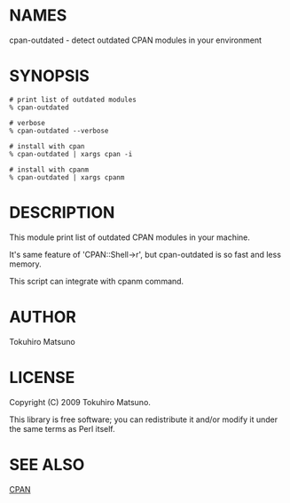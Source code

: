 # NAMES

cpan-outdated - detect outdated CPAN modules in your environment

# SYNOPSIS

    # print list of outdated modules
    % cpan-outdated

    # verbose
    % cpan-outdated --verbose

    # install with cpan
    % cpan-outdated | xargs cpan -i

    # install with cpanm
    % cpan-outdated | xargs cpanm

# DESCRIPTION

This module print list of outdated CPAN modules in your machine.

It's same feature of 'CPAN::Shell->r', but cpan-outdated is so fast and less memory.

This script can integrate with cpanm command.

# AUTHOR

Tokuhiro Matsuno

# LICENSE

Copyright (C) 2009 Tokuhiro Matsuno.

This library is free software; you can redistribute it and/or modify it under the same terms as Perl itself.

# SEE ALSO

[CPAN](http://search.cpan.org/search?mode=module&query=CPAN)